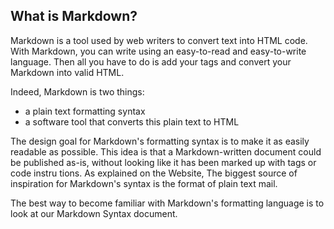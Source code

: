 ## What is Markdown?

Markdown is a tool used by web writers to convert text into HTML code. With Markdown, you can write using an easy-to-read and easy-to-write language. Then all you have to do is add your tags and convert your Markdown into valid HTML. 

Indeed, Markdown is two things:
* a plain text formatting syntax
* a software tool that converts this plain text to HTML

The design goal for Markdown's formatting syntax is to make it as easily readable as possible. This idea is that a Markdown-written document could be published as-is, without looking like it has been marked up with tags or code instru tions. As explained on the Website, The biggest source of inspiration for Markdown's syntax is the format of plain text mail. 

The best way to become familiar with Markdown's formatting language is to look at our Markdown Syntax document. 
